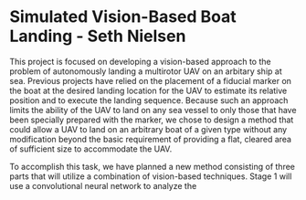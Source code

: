 # Simulated Vision-Based Boat Landing - Seth Nielsen

This project is focused on developing a vision-based approach to the problem of autonomously landing a multirotor UAV on an arbitary ship at sea. Previous projects have relied on the placement of a fiducial marker on the boat at the desired landing location for the UAV to estimate its relative position and to execute the landing sequence. Because such an approach limits the ability of the UAV to land on any sea vessel to only those that have been specially prepared with the marker, we chose to design a method that could allow a UAV to land on an arbitrary boat of a given type without any modification beyond the basic requirement of providing a flat, cleared area of sufficient size to accommodate the UAV.

To accomplish this task, we have planned a new method consisting of three parts that will utilize a combination of vision-based techniques.
    Stage 1 will use a convolutional neural network to analyze the